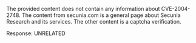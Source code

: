 The provided content does not contain any information about CVE-2004-2748. The content from secunia.com is a general page about Secunia Research and its services. The other content is a captcha verification.

Response: UNRELATED